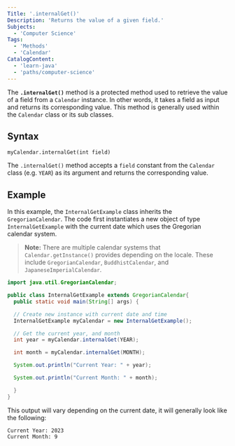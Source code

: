 ```yaml
---
Title: '.internalGet()'
Description: 'Returns the value of a given field.'
Subjects:
  - 'Computer Science'
Tags:
  - 'Methods'
  - 'Calendar'
CatalogContent:
  - 'learn-java'
  - 'paths/computer-science'
---
```


The **`.internalGet()`** method is a protected method used to retrieve the value of a field from a `Calendar` instance. In other words, it takes a field as input and returns its corresponding value. This method is generally used within the `Calendar` class or its sub classes.

## Syntax

```pseudo
myCalendar.internalGet(int field)
```

The `.internalGet()` method accepts a `field` constant from the `Calendar` class (e.g. `YEAR`) as its argument and returns the corresponding value.

## Example

In this example, the `InternalGetExample` class inherits the `GregorianCalendar`. The code first instantiates a new object of type `InternalGetExample` with the current date which uses the Gregorian calendar system.

> **Note:** There are multiple calendar systems that `Calendar.getInstance()` provides depending on the locale. These include `GregorianCalendar`, `BuddhistCalendar`, and `JapaneseImperialCalendar`.

```java
import java.util.GregorianCalendar;

public class InternalGetExample extends GregorianCalendar{
  public static void main(String[] args) {

  // Create new instance with current date and time
  InternalGetExample myCalendar = new InternalGetExample();

  // Get the current year, and month
  int year = myCalendar.internalGet(YEAR);

  int month = myCalendar.internalGet(MONTH);

  System.out.println("Current Year: " + year);

  System.out.println("Current Month: " + month);

  }
}
```

This output will vary depending on the current date, it will generally look like the following:

```shell
Current Year: 2023
Current Month: 9
```
